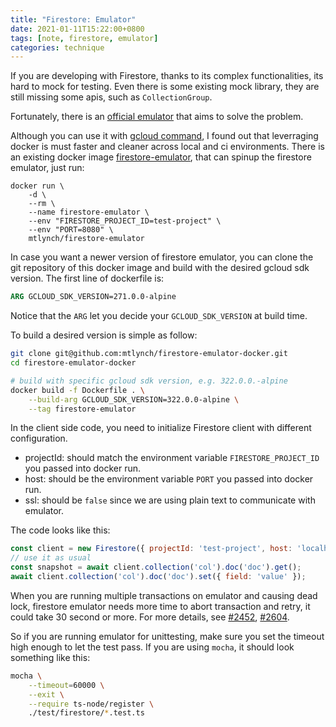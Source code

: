 ```yaml
---
title: "Firestore: Emulator"
date: 2021-01-11T15:22:00+0800
tags: [note, firestore, emulator]
categories: technique
---
```


If you are developing with Firestore, thanks to its complex functionalities, its hard to mock for testing.
Even there is some existing mock library, they are still missing some apis, such as `CollectionGroup`.

Fortunately, there is an [official emulator](https://firebase.google.com/docs/emulator-suite/connect_firestore) that aims to solve the problem.

Although you can use it with [gcloud command](https://cloud.google.com/sdk/gcloud/reference/beta/emulators/firestore/start), I found out that leverraging docker is must faster and cleaner across local and ci environments.
There is an existing docker image [firestore-emulator](https://hub.docker.com/r/mtlynch/firestore-emulator/dockerfile), that can spinup the firestore emulator, just run:
```
docker run \
    -d \
    --rm \
    --name firestore-emulator \
    --env "FIRESTORE_PROJECT_ID=test-project" \
    --env "PORT=8080" \
    mtlynch/firestore-emulator
```

In case you want a newer version of firestore emulator, you can clone the git repository of this docker image and build with the desired gcloud sdk version.
The first line of dockerfile is:

```dockerfile
ARG GCLOUD_SDK_VERSION=271.0.0-alpine
```

Notice that the `ARG` let you decide your `GCLOUD_SDK_VERSION` at build time.

To build a desired version is simple as follow:
```bash
git clone git@github.com:mtlynch/firestore-emulator-docker.git
cd firestore-emulator-docker

# build with specific gcloud sdk version, e.g. 322.0.0.-alpine
docker build -f Dockerfile . \
    --build-arg GCLOUD_SDK_VERSION=322.0.0-alpine \
    --tag firestore-emulator
```

In the client side code, you need to initialize Firestore client with different configuration. 
- projectId: should match the environment variable `FIRESTORE_PROJECT_ID` you passed into docker run.
- host: should be the environment variable `PORT` you passed into docker run.
- ssl: should be `false` since we are using plain text to communicate with emulator.

The code looks like this:
```javascript
const client = new Firestore({ projectId: 'test-project', host: 'localhost:8080', ssl: false });
// use it as usual
const snapshot = await client.collection('col').doc('doc').get();
await client.collection('col').doc('doc').set({ field: 'value' });
```

When you are running multiple transactions on emulator and causing dead lock, firestore emulator needs more time to abort transaction and retry, it could take 30 second or more. For more details, see [#2452](https://github.com/firebase/firebase-tools/issues/2452), [#2604](https://github.com/googleapis/google-cloud-go/issues/2604).

So if you are running emulator for unittesting, make sure you set the timeout high enough to let the test pass. If you are using `mocha`, it should look something like this:
```bash
mocha \
    --timeout=60000 \
    --exit \
    --require ts-node/register \
    ./test/firestore/*.test.ts
```
